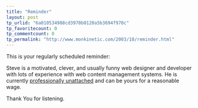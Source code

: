 ```yaml
---
title: "Reminder"
layout: post
tp_urlid: "6a010534988cd3970b0120a5b3694f970c"
tp_favoritecount: 0
tp_commentcount: 0
tp_permalink: "http://www.monkinetic.com/2003/10/reminder.html"
---
```

This is your regularly scheduled reminder: 

Steve is a motivated, clever, and usually funny web designer and developer with lots of experience with web content management systems. He is currently <a href="http://media.redmonk.net/resumes/resume.html">professionally unattached</a> and can be yours for a reasonable wage.

Thank You for listening.
